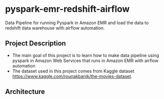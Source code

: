 # pyspark-emr-redshift-airflow
Data Pipeline for running Pyspark in Amazon EMR and load the data to redshift data warehouse with airflow automation.

## Project Description

* The main goal of this project is to learn how to make data pipeline using pyspark in Amazon Web Services that runs in Amazon EMR with airflow automation 
* The dataset used in this project comes from Kaggle dataset https://www.kaggle.com/rounakbanik/the-movies-dataset.


## Architecture

